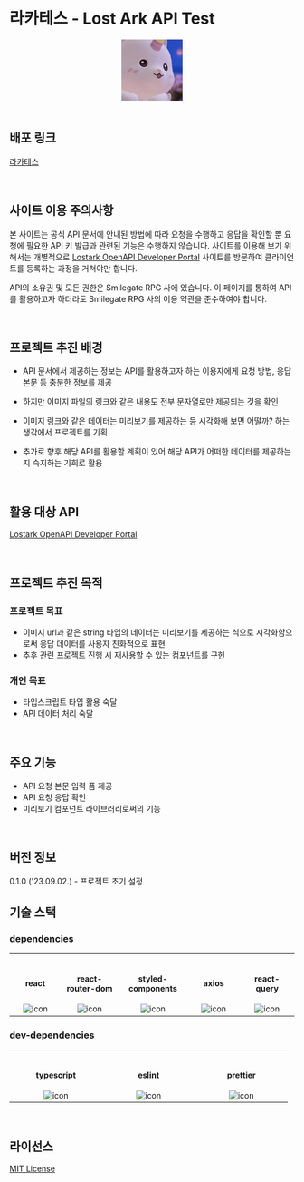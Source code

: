 # 라카테스 - Lost Ark API Test

<div align="center">
  <img src="./client/public/assets/logo.jpg" alt="로고"/>
</div>

<br>

## 배포 링크

[라카테스](https://lakates.netlify.app/)

<br>

## 사이트 이용 주의사항

본 사이트는 공식 API 문서에 안내된 방법에 따라 요청을 수행하고 응답을 확인할 뿐 요청에 필요한 API 키 발급과 관련된 기능은 수행하지 않습니다. 사이트를 이용해 보기 위해서는 개별적으로 [Lostark OpenAPI Developer Portal](https://developer-lostark.game.onstove.com/) 사이트를 방문하여 클라이언트를 등록하는 과정을 거쳐야만 합니다.

API의 소유권 및 모든 권한은 Smilegate RPG 사에 있습니다. 이 페이지를 통하여 API를 활용하고자 하더라도 Smilegate RPG 사의 이용 약관을 준수하여야 합니다.

<br>

## 프로젝트 추진 배경

- API 문서에서 제공하는 정보는 API를 활용하고자 하는 이용자에게 요청 방법, 응답 본문 등 충분한 정보를 제공
- 하지만 이미지 파일의 링크와 같은 내용도 전부 문자열로만 제공되는 것을 확인
- 이미지 링크와 같은 데이터는 미리보기를 제공하는 등 시각화해 보면 어떨까? 하는 생각에서 프로젝트를 기획

- 추가로 향후 해당 API를 활용할 계획이 있어 해당 API가 어떠한 데이터를 제공하는지 숙지하는 기회로 활용

<br>

## 활용 대상 API

[Lostark OpenAPI Developer Portal](https://developer-lostark.game.onstove.com/)

<br>

## 프로젝트 추진 목적

### 프로젝트 목표

- 이미지 url과 같은 string 타입의 데이터는 미리보기를 제공하는 식으로 시각화함으로써 응답 데이터를 사용자 친화적으로 표현
- 추후 관련 프로젝트 진행 시 재사용할 수 있는 컴포넌트를 구현

### 개인 목표

- 타입스크립트 타입 활용 숙달
- API 데이터 처리 숙달

<br>

## 주요 기능

- API 요청 본문 입력 폼 제공
- API 요청 응답 확인
- 미리보기 컴포넌트 라이브러리로써의 기능

<br>

## 버전 정보

0.1.0 ('23.09.02.) - 프로젝트 초기 설정

## 기술 스택

### dependencies

<table>
<tr>
<th align="center">
<img width="150" height="1">
<p> 
react
</p>
</th>
<th align="center">
<img width="150" height="1">
<p> 
react-router-dom
</p>
</th>
<th align="center">
<img width="150" height="1">
<p> 
styled-components
</p>
</th>
<th align="center">
<img width="150" height="1">
<p> 
axios
</p>
</th>
<th align="center">
<img width="150" height="1">
<p> 
react-query
</p>
</th>
</tr>
<tr>
<td align="center">
<img src="https://techstack-generator.vercel.app/react-icon.svg" alt="icon" width="65" height="65" />
</td>
<td align="center">
<img src="https://github.com/mule-heo/lost-ark-api-test/assets/83588163/030dc889-82ee-4ac4-8a89-c11b35a0b11a" alt="icon" width="65" height="65" />
</td>
<td align="center">
<img src="https://github.com/mule-heo/lost-ark-api-test/assets/83588163/b5086124-91d5-4406-9f40-bb40dc6a8914" alt="icon" color="white" width="65" height="65" />
</td>
<td align="center">
<img src="https://github.com/mule-heo/lost-ark-api-test/assets/83588163/a8ecbe50-7753-43cc-92e3-66b0ba2b979f" alt="icon" color="white" width="65" height="65" />
</td>
<td align="center">
<img src="https://github.com/mule-heo/lost-ark-api-test/assets/83588163/6ba40e0e-67fd-4873-936d-a8903ae2e036" alt="icon" color="white" width="65" height="65" />
</td>
</tr>
</table>

### dev-dependencies

<table>
<tr>
<th align="center">
<img width="150" height="1">
<p> 
typescript
</p>
</th>
<th align="center">
<img width="150" height="1">
<p> 
eslint
</p>
</th>
<th align="center">
<img width="150" height="1">
<p> 
prettier
</p>
</th>
</tr>
<tr>
<td align="center">
<img src="https://techstack-generator.vercel.app/ts-icon.svg" alt="icon" width="65" height="65" />
</td>
<td align="center">
<img src="https://techstack-generator.vercel.app/eslint-icon.svg" alt="icon" width="65" height="65" />
</td>
<td align="center">
<img src="https://techstack-generator.vercel.app/prettier-icon.svg" alt="icon" width="65" height="65" />
</td>
</tr>
</table>

<br>

## 라이선스

[MIT License](./LICENSE)

